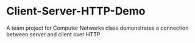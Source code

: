 # Client-Server-HTTP-Demo
A team project for Computer Networks class demonstrates a connection between server and client over HTTP
